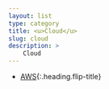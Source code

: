 ```yaml
---
layout: list
type: category
title: <u>Cloud</u>
slug: cloud
description: >
    Cloud
---
```


* [AWS]{:.heading.flip-title}

[AWS]: /cloud/aws/


